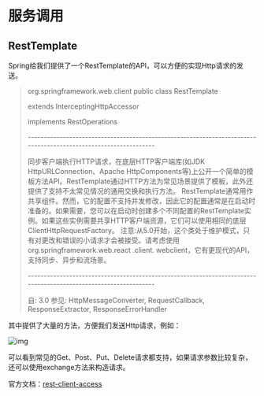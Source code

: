# 服务调用

## RestTemplate

Spring给我们提供了一个RestTemplate的API，可以方便的实现Http请求的发送。

> org.springframework.web.client public class RestTemplate
>
> extends InterceptingHttpAccessor
>
> implements RestOperations
>
> \----------------------------------------------------------------------------------------------------------------
>
> 同步客户端执行HTTP请求，在底层HTTP客户端库(如JDK HttpURLConnection、Apache HttpComponents等)上公开一个简单的模板方法API。RestTemplate通过HTTP方法为常见场景提供了模板，此外还提供了支持不太常见情况的通用交换和执行方法。 RestTemplate通常用作共享组件。然而，它的配置不支持并发修改，因此它的配置通常是在启动时准备的。如果需要，您可以在启动时创建多个不同配置的RestTemplate实例。如果这些实例需要共享HTTP客户端资源，它们可以使用相同的底层ClientHttpRequestFactory。 注意:从5.0开始，这个类处于维护模式，只有对更改和错误的小请求才会被接受。请考虑使用org.springframework.web.react .client. webclient，它有更现代的API，支持同步、异步和流场景。  
>
> \----------------------------------------------------------------------------------------------------------------
>
> 自: 3.0 参见: HttpMessageConverter, RequestCallback, ResponseExtractor, ResponseErrorHandler

其中提供了大量的方法，方便我们发送Http请求，例如：

![img](/img/java/cloud/06.png)

可以看到常见的Get、Post、Put、Delete请求都支持，如果请求参数比较复杂，还可以使用exchange方法来构造请求。

官方文档：[rest-client-access](https://docs.spring.io/spring-framework/docs/5.3.9/reference/html/integration.html#rest-client-access)
